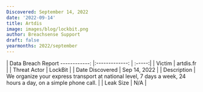 ```yaml
---
Discovered: September 14, 2022
date: '2022-09-14'
title: Artdis
image: images/blog/lockbit.png
author: Breachsense Support
draft: false
yearmonths: 2022/september
---
```



| Data Breach Report
------------:     |:-------------:    | :-----:|
| Victim      | artdis.fr      | 
| Threat Actor      | LockBit      | 
| Date Discovered      | Sep 14, 2022      | 
| Description      | We organize your express transport at national level, 7 days a week, 24 hours a day, on a simple phone call.      | 
| Leak Size      | N/A      | 

